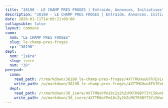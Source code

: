 ```yaml
---
title: "38190 - LE CHAMP PRES FROGES | Entraide, Annonces, Initiatives"
description: "38190 - LE CHAMP PRES FROGES | Entraide, Annonces, Initiatives"
date: 2020-01-11T14:09:21+09:00
collapsible: false
layout: commune
comm:
  nom: "LE CHAMP PRES FROGES"
  slug: le-champ-pres-froges
  cp: "38190"
dept:
  nom: "Isère"
  slug: isere
  num: "38"
peerpad:
  comm:
    read_path: /r/markdown/38190_le-champ-pres-froges/4XTTMGHuu6Fh7EnLeGjjYXwoM2yF9wYkAKZENgm4vbqbmtTJ3
    write_path: /w/markdown/38190_le-champ-pres-froges/4XTTMGHuu6Fh7EnLeGjjYXwoM2yF9wYkAKZENgm4vbqbmtTJ3-K3TgV63G66oKVRiVLyv4JnxQgu9uQ67S8QJ6f1x8uz8JRL7NKKATv4TDio8JSU4CSpQ2ysxZys49UjSVBng3YK1urX6top15xzjMB3XChAECjxUM9Lpfhjbu7nqfYB9REYr1zSd9
  dept:
    read_path: /r/markdown/38_isere/4XTTM8oYPm18cZy2hZcMXTR9BYT3Yi5KwnFvpXu1TXaRq7Q3V
    write_path: /w/markdown/38_isere/4XTTM8oYPm18cZy2hZcMXTR9BYT3Yi5KwnFvpXu1TXaRq7Q3V-K3TgUoSzs2JpJwfbzBvgU8N95mHo7JXz7NbEctNRM3EDb2iYHA4maKm3pRQwmboULLPnLFTEhRgTawPTWpmxTxKbTwDgAEzA9tUHjpudQTWdKWfdVSegAo77eCwhXTaVG7AyUZEs
---
```


